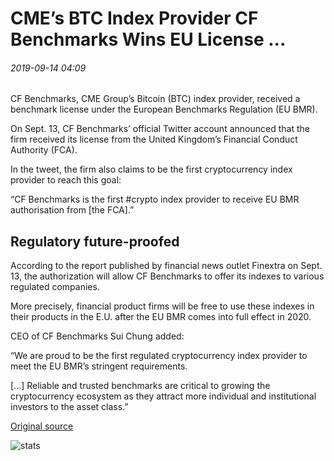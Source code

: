 # CME’s BTC Index Provider CF Benchmarks Wins EU License ...

###### 2019-09-14 04:09

CF Benchmarks, CME Group’s Bitcoin (BTC) index provider, received a benchmark license under the European Benchmarks Regulation (EU BMR).

On Sept. 13, CF Benchmarks’ official Twitter account announced that the firm received its license from the United Kingdom’s Financial Conduct Authority (FCA).

In the tweet, the firm also claims to be the first cryptocurrency index provider to reach this goal:

“CF Benchmarks is the first #crypto index provider to receive EU BMR authorisation from \[the FCA\].”

## Regulatory future-proofed

According to the report published by financial news outlet Finextra on Sept. 13, the authorization will allow CF Benchmarks to offer its indexes to various regulated companies.

More precisely, financial product firms will be free to use these indexes in their products in the E.U. after the EU BMR comes into full effect in 2020.

CEO of CF Benchmarks Sui Chung added:

“We are proud to be the first regulated cryptocurrency index provider to meet the EU BMR’s stringent requirements.

\[...\] Reliable and trusted benchmarks are critical to growing the cryptocurrency ecosystem as they attract more individual and institutional investors to the asset class.”

[Original source](https://cointelegraph.com/news/cmes-btc-index-provider-cf-benchmarks-wins-eu-license)

![stats](https://c.statcounter.com/11760860/0/a89fa40b/1/ "stats")